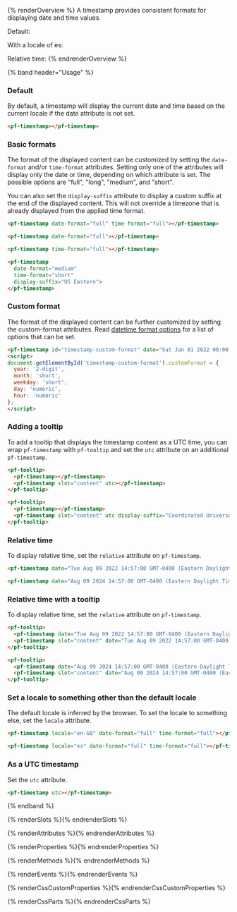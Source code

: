 {% renderOverview %}
  A timestamp provides consistent formats for displaying date and time values.

  Default: <pf-timestamp></pf-timestamp>

  With a locale of es: <pf-timestamp time-format="medium" date-format="long" locale="es"></pf-timestamp>
  
  Relative time: <pf-timestamp relative></pf-timestamp>
{% endrenderOverview %}

{% band header="Usage" %}
  ### Default
  By default, a timestamp will display the current date and time based on the current locale if the date attribute is not set.
  
  <pf-timestamp></pf-timestamp>
  ```html
  <pf-timestamp></pf-timestamp>
  ```

  ### Basic formats
  The format of the displayed content can be customized by setting the `date-format` and/or `time-format` attributes. Setting only one of the attributes will display only the date or time, depending on which attribute is set. The possible options are "full", "long", "medium", and "short".

  You can also set the `display-suffix` attribute to display a custom suffix at the end of the displayed content. This will not override a timezone that is already displayed from the applied time format.

  <pf-timestamp date-format="full" time-format="full"></pf-timestamp>
  ```html
  <pf-timestamp date-format="full" time-format="full"></pf-timestamp>
  ```

  <pf-timestamp date-format="full"></pf-timestamp>
  ```html
  <pf-timestamp date-format="full"></pf-timestamp>
  ```

  <pf-timestamp time-format="full"></pf-timestamp>
  ```html
  <pf-timestamp time-format="full"></pf-timestamp>
  ```

  <pf-timestamp date-format="medium" time-format="short" display-suffix="US Eastern"></pf-timestamp>
  ```html
  <pf-timestamp
    date-format="medium"
    time-format="short"
    display-suffix="US Eastern">
  </pf-timestamp>
  ```

  ### Custom format
  The format of the displayed content can be further customized by setting the custom-format attributes. Read [datetime format options](https://developer.mozilla.org/en-US/docs/Web/JavaScript/Reference/Global_Objects/Intl/DateTimeFormat/DateTimeFormat#options) for a list of options that can be set.

  <pf-timestamp id="timestamp-custom-format" date="Sat Jan 01 2022 00:00:00 GMT-0500"></pf-timestamp>
  <script>
  document.getElementById('timestamp-custom-format').customFormat = {
    year: '2-digit',
    month: 'short',
    weekday: 'short',
    day: 'numeric',
    hour: 'numeric'
  };
  </script>
  ```html
  <pf-timestamp id="timestamp-custom-format" date="Sat Jan 01 2022 00:00:00 GMT-0500"></pf-timestamp>
  <script>
  document.getElementById('timestamp-custom-format').customFormat = {
    year: '2-digit',
    month: 'short',
    weekday: 'short',
    day: 'numeric',
    hour: 'numeric'
  };
  </script>
  ```

  ### Adding a tooltip
  To add a tooltip that displays the timestamp content as a UTC time, you can wrap `pf-timestamp` with `pf-tooltip` and set the `utc` attribute on an additional `pf-timestamp`.

  <pf-tooltip>
    <pf-timestamp></pf-timestamp>
    <pf-timestamp slot="content" utc></pf-timestamp>
  </pf-tooltip>

  ```html
  <pf-tooltip>
    <pf-timestamp></pf-timestamp>
    <pf-timestamp slot="content" utc></pf-timestamp>
  </pf-tooltip>
  ```

  <pf-tooltip>
    <pf-timestamp></pf-timestamp>
    <pf-timestamp slot="content" utc display-suffix="Coordinated Universal Time"></pf-timestamp>
  </pf-tooltip>

  ```html
  <pf-tooltip>
    <pf-timestamp></pf-timestamp>
    <pf-timestamp slot="content" utc display-suffix="Coordinated Universal Time"></pf-timestamp>
  </pf-tooltip>
  ```

  ### Relative time
  To display relative time, set the `relative` attribute on `pf-timestamp`.

  <pf-timestamp date="Tue Aug 09 2022 14:57:00 GMT-0400 (Eastern Daylight Time)" relative></pf-timestamp>

  ```html
  <pf-timestamp date="Tue Aug 09 2022 14:57:00 GMT-0400 (Eastern Daylight Time)" relative></pf-timestamp>
  ```

  <pf-timestamp date="Aug 09 2024 14:57:00 GMT-0400 (Eastern Daylight Time)" relative></pf-timestamp>

  ```html
  <pf-timestamp date="Aug 09 2024 14:57:00 GMT-0400 (Eastern Daylight Time)" relative></pf-timestamp>
  ```

  ### Relative time with a tooltip
  To display relative time, set the `relative` attribute on `pf-timestamp`.

  <pf-tooltip>
    <pf-timestamp date="Tue Aug 09 2022 14:57:00 GMT-0400 (Eastern Daylight Time)" relative></pf-timestamp>
    <pf-timestamp slot="content" date="Tue Aug 09 2022 14:57:00 GMT-0400 (Eastern Daylight Time)"></pf-timestamp>
  </pf-tooltip>

  ```html
  <pf-tooltip>
    <pf-timestamp date="Tue Aug 09 2022 14:57:00 GMT-0400 (Eastern Daylight Time)" relative></pf-timestamp>
    <pf-timestamp slot="content" date="Tue Aug 09 2022 14:57:00 GMT-0400 (Eastern Daylight Time)"></pf-timestamp>
  </pf-tooltip>
  ```

  <pf-tooltip>
    <pf-timestamp date="Aug 09 2024 14:57:00 GMT-0400 (Eastern Daylight Time)" relative></pf-timestamp>
    <pf-timestamp slot="content" date="Aug 09 2024 14:57:00 GMT-0400 (Eastern Daylight Time)"></pf-timestamp>
  </pf-tooltip>

  ```html
  <pf-tooltip>
    <pf-timestamp date="Aug 09 2024 14:57:00 GMT-0400 (Eastern Daylight Time)" relative></pf-timestamp>
    <pf-timestamp slot="content" date="Aug 09 2024 14:57:00 GMT-0400 (Eastern Daylight Time)"></pf-timestamp>
  </pf-tooltip>
  ```

  ### Set a locale to something other than the default locale
  The default locale is inferred by the browser. To set the locale to something else, set the `locale` attribute.
  
  <pf-timestamp locale="en-GB" date-format="full" time-format="full"></pf-timestamp>

  ```html
  <pf-timestamp locale="en-GB" date-format="full" time-format="full"></pf-timestamp>
  ```

  <pf-timestamp locale="es" date-format="full" time-format="full"></pf-timestamp>

  ```html
  <pf-timestamp locale="es" date-format="full" time-format="full"></pf-timestamp>
  ```

  ### As a UTC timestamp
  Set the `utc` attribute.
  
  <pf-timestamp utc></pf-timestamp>

  ```html
  <pf-timestamp utc></pf-timestamp>
  ```
{% endband %}

{% renderSlots %}{% endrenderSlots %}

{% renderAttributes %}{% endrenderAttributes %}

{% renderProperties %}{% endrenderProperties %}

{% renderMethods %}{% endrenderMethods %}

{% renderEvents %}{% endrenderEvents %}

{% renderCssCustomProperties %}{% endrenderCssCustomProperties %}

{% renderCssParts %}{% endrenderCssParts %}
